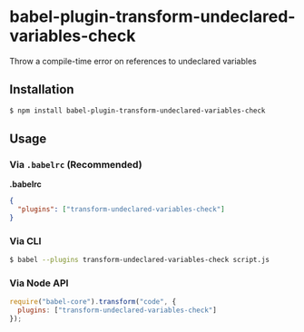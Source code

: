 # babel-plugin-transform-undeclared-variables-check

Throw a compile-time error on references to undeclared variables

## Installation

```sh
$ npm install babel-plugin-transform-undeclared-variables-check
```

## Usage

### Via `.babelrc` (Recommended)

**.babelrc**

```json
{
  "plugins": ["transform-undeclared-variables-check"]
}
```

### Via CLI

```sh
$ babel --plugins transform-undeclared-variables-check script.js
```

### Via Node API

```javascript
require("babel-core").transform("code", {
  plugins: ["transform-undeclared-variables-check"]
});
```
